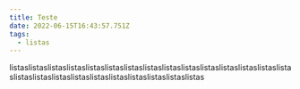 ```yaml
---
title: Teste
date: 2022-06-15T16:43:57.751Z
tags:
  - listas
---
```

listaslistaslistaslistaslistaslistaslistaslistaslistaslistaslistaslistaslistaslistaslistaslistaslistaslistaslistaslistaslistaslistaslistaslistaslistas